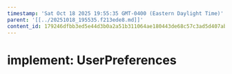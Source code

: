 ```yaml
---
timestamp: 'Sat Oct 18 2025 19:55:35 GMT-0400 (Eastern Daylight Time)'
parent: '[[../20251018_195535.f213ede8.md]]'
content_id: 179246dfbb3ed5e44d3b0a2a51b311064ae180443de68c57c3ad5d407ab7c195
---
```


# implement: UserPreferences
